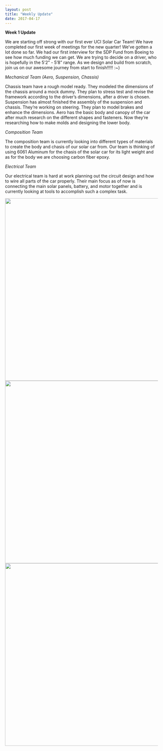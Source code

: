 ```yaml
---
layout: post
title: "Weekly Update"
date: 2017-04-17
---
```



<b>Week 1 Update</b>

We are starting off strong with our first ever UCI Solar Car Team! We have completed our first week of meetings for the new quarter! We’ve gotten a lot done so far. We had our first interview for the SDP Fund from Boeing to see how much funding we can get. We are trying to decide on a driver, who is hopefully in the 5’2” - 5’8” range. As we design and build from scratch, join us on our awesome journey from start to finish!!!!! :~)

<!--more-->


<i>Mechanical Team (Aero, Suspension, Chassis)</i>

Chassis team have a rough model ready. They modeled the dimensions of the chassis around a mock dummy. They plan to stress test and revise the framework according to the driver’s dimensions, after a driver is chosen.
Suspension has almost finished the assembly of the suspension and chassis. They’re working on steering. They plan to model brakes and enhance the dimensions. 
Aero has the basic body and canopy of the car after much research on the different shapes and fasteners. Now they’re researching how to make molds and designing the lower body.


<i> Composition Team </i>

The composition team is currently looking into different types of materials to create the body and chasis of our solar car from. Our team is thinking of using 6061 Aluminum for the chasis of the solar car for its light weight and as for the body we are choosing carbon fiber epoxy. 


<i> Electrical Team </i>

Our electrical team is hard at work planning out the circuit design and how to wire all parts of the car properly. Their main focus as of now is connecting the main solar panels, battery, and motor together and is currently looking at tools to accomplish such a complex task. 

<img src="{{site.url}}/images/blogpost/Lizette/IMG_0292.JPG" width="600">

<img src="{{site.url}}/images/blogpost/Lizette/IMG_0298.JPG" width="600">

<img src="{{site.url}}/images/blogpost/Lizette/IMG_0297.JPG" width="600">
